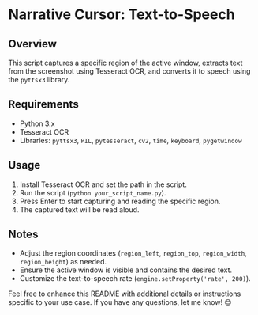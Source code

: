 
# Narrative Cursor: Text-to-Speech

## Overview
This script captures a specific region of the active window, extracts text from the screenshot using Tesseract OCR, and converts it to speech using the `pyttsx3` library.

## Requirements
- Python 3.x
- Tesseract OCR
- Libraries: `pyttsx3`, `PIL`, `pytesseract`, `cv2`, `time`, `keyboard`, `pygetwindow`

## Usage
1. Install Tesseract OCR and set the path in the script.
2. Run the script (`python your_script_name.py`).
3. Press Enter to start capturing and reading the specific region.
4. The captured text will be read aloud.

## Notes
- Adjust the region coordinates (`region_left`, `region_top`, `region_width`, `region_height`) as needed.
- Ensure the active window is visible and contains the desired text.
- Customize the text-to-speech rate (`engine.setProperty('rate', 200)`).


Feel free to enhance this README with additional details or instructions specific to your use case. If you have any questions, let me know! 😊
